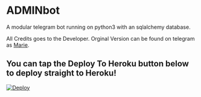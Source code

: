 # ADMINbot

A modular telegram bot running on python3 with an sqlalchemy database.


All Credits goes to the Developer.
Orginal Version can be found on telegram as [Marie](https://t.me/BanhammerMarie_bot).


## You can tap the Deploy To Heroku button below to deploy straight to Heroku!

[![Deploy](https://www.herokucdn.com/deploy/button.svg)](https://heroku.com/deploy?template=https://github.com/zigzag85/ADMINbot)

